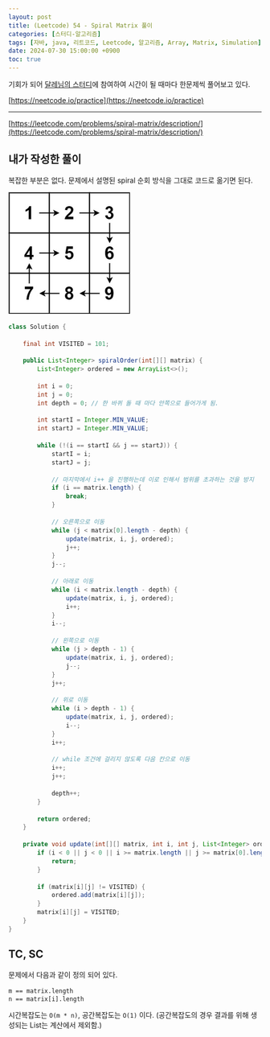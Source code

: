 ```yaml
---
layout: post
title: (Leetcode) 54 - Spiral Matrix 풀이
categories: [스터디-알고리즘]
tags: [자바, java, 리트코드, Leetcode, 알고리즘, Array, Matrix, Simulation]
date: 2024-07-30 15:00:00 +0900
toc: true
---
```


기회가 되어 [달레님의 스터디](https://github.com/DaleStudy/leetcode-study)에 참여하여 시간이 될 때마다 한문제씩 풀어보고 있다.

[https://neetcode.io/practice](https://neetcode.io/practice)

---

[https://leetcode.com/problems/spiral-matrix/description/](https://leetcode.com/problems/spiral-matrix/description/)

## 내가 작성한 풀이

복잡한 부분은 없다. 문제에서 설명된 spiral 순회 방식을 그대로 코드로 옮기면 된다.

![spiral](/assets/images/2024-07-30-leetcode-54/spiral1.jpg)

```java
class Solution {

    final int VISITED = 101;

    public List<Integer> spiralOrder(int[][] matrix) {
        List<Integer> ordered = new ArrayList<>();

        int i = 0;
        int j = 0;
        int depth = 0; // 한 바퀴 돌 때 마다 안쪽으로 들어가게 됨.

        int startI = Integer.MIN_VALUE;
        int startJ = Integer.MIN_VALUE;

        while (!(i == startI && j == startJ)) {
            startI = i;
            startJ = j;

            // 마지막에서 i++ 을 진행하는데 이로 인해서 범위를 초과하는 것을 방지
            if (i == matrix.length) {
                break;
            }

            // 오른쪽으로 이동
            while (j < matrix[0].length - depth) {
                update(matrix, i, j, ordered);
                j++;
            }
            j--;

            // 아래로 이동
            while (i < matrix.length - depth) {
                update(matrix, i, j, ordered);
                i++;
            }
            i--;

            // 왼쪽으로 이동
            while (j > depth - 1) {
                update(matrix, i, j, ordered);
                j--;
            }
            j++;

            // 위로 이동
            while (i > depth - 1) {
                update(matrix, i, j, ordered);
                i--;
            }
            i++;

            // while 조건에 걸리지 않도록 다음 칸으로 이동
            i++;
            j++;

            depth++;
        }

        return ordered;
    }

    private void update(int[][] matrix, int i, int j, List<Integer> ordered) {
        if (i < 0 || j < 0 || i >= matrix.length || j >= matrix[0].length) {
            return;
        }

        if (matrix[i][j] != VISITED) {
            ordered.add(matrix[i][j]);
        }
        matrix[i][j] = VISITED;
    }
}
```

## TC, SC

문제에서 다음과 같이 정의 되어 있다.

```
m == matrix.length
n == matrix[i].length
```

시간복잡도는 `O(m * n)`, 공간복잡도는 `O(1)` 이다. (공간복잡도의 경우 결과를 위해 생성되는 List는 계산에서 제외함.)

